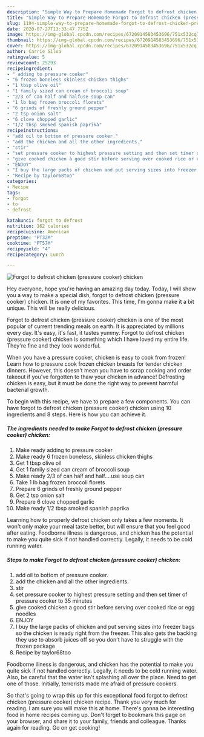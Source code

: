 ```yaml
---
description: "Simple Way to Prepare Homemade Forgot to defrost chicken (pressure cooker) chicken"
title: "Simple Way to Prepare Homemade Forgot to defrost chicken (pressure cooker) chicken"
slug: 1194-simple-way-to-prepare-homemade-forgot-to-defrost-chicken-pressure-cooker-chicken
date: 2020-07-27T13:33:47.775Z
image: https://img-global.cpcdn.com/recipes/6720914583453696/751x532cq70/forgot-to-defrost-chicken-pressure-cooker-chicken-recipe-main-photo.jpg
thumbnail: https://img-global.cpcdn.com/recipes/6720914583453696/751x532cq70/forgot-to-defrost-chicken-pressure-cooker-chicken-recipe-main-photo.jpg
cover: https://img-global.cpcdn.com/recipes/6720914583453696/751x532cq70/forgot-to-defrost-chicken-pressure-cooker-chicken-recipe-main-photo.jpg
author: Carrie Silva
ratingvalue: 5
reviewcount: 25293
recipeingredient:
- " adding to pressure cooker"
- "6 frozen boneless skinless chicken thighs"
- "1 tbsp olive oil"
- "1 family sized can cream of broccoli soup"
- "2/3 of can half and halfuse soup can"
- "1 lb bag frozen broccoli florets"
- "6 grinds of freshly ground pepper"
- "2 tsp onion salt"
- "6 clove chopped garlic"
- "1/2 tbsp smoked spanish paprika"
recipeinstructions:
- "add oil to bottom of pressure cooker."
- "add the chicken and all the other ingredients."
- "stir"
- "set pressure cooker to highest pressure setting and then set timer of pressure cooker to 35 minutes"
- "give cooked chicken a good stir before serving over cooked rice or egg noodles"
- "ENJOY"
- "I buy the large packs of chicken and put serving sizes into freezer bags so the chicken is ready right from the freezer. This also gets the backing they use to absorb juices off so you don&#39;t have to struggle with the frozen package"
- "Recipe by taylor68too"
categories:
- Recipe
tags:
- forgot
- to
- defrost

katakunci: forgot to defrost 
nutrition: 162 calories
recipecuisine: American
preptime: "PT32M"
cooktime: "PT57M"
recipeyield: "4"
recipecategory: Lunch

---
```



![Forgot to defrost chicken (pressure cooker) chicken](https://img-global.cpcdn.com/recipes/6720914583453696/751x532cq70/forgot-to-defrost-chicken-pressure-cooker-chicken-recipe-main-photo.jpg)

Hey everyone, hope you're having an amazing day today. Today, I will show you a way to make a special dish, forgot to defrost chicken (pressure cooker) chicken. It is one of my favorites. This time, I'm gonna make it a bit unique. This will be really delicious.

Forgot to defrost chicken (pressure cooker) chicken is one of the most popular of current trending meals on earth. It is appreciated by millions every day. It's easy, it's fast, it tastes yummy. Forgot to defrost chicken (pressure cooker) chicken is something which I have loved my entire life. They're fine and they look wonderful.

When you have a pressure cooker, chicken is easy to cook from frozen! Learn how to pressure cook frozen chicken breasts for tender chicken dinners. However, this doesn&#39;t mean you have to scrap cooking and order takeout if you&#39;ve forgotten to thaw your chicken in advance! Defrosting chicken is easy, but it must be done the right way to prevent harmful bacterial growth.


To begin with this recipe, we have to prepare a few components. You can have forgot to defrost chicken (pressure cooker) chicken using 10 ingredients and 8 steps. Here is how you can achieve it.

<!--inarticleads1-->

##### The ingredients needed to make Forgot to defrost chicken (pressure cooker) chicken:

1. Make ready  adding to pressure cooker
1. Make ready 6 frozen boneless, skinless chicken thighs
1. Get 1 tbsp olive oil
1. Get 1 family sized can cream of broccoli soup
1. Make ready 2/3 of can half and half....use soup can
1. Take 1 lb bag frozen broccoli florets
1. Prepare 6 grinds of freshly ground pepper
1. Get 2 tsp onion salt
1. Prepare 6 clove chopped garlic
1. Make ready 1/2 tbsp smoked spanish paprika


Learning how to properly defrost chicken only takes a few moments. It won&#39;t only make your meal taste better, but will ensure that you feel good after eating. Foodborne illness is dangerous, and chicken has the potential to make you quite sick if not handled correctly. Legally, it needs to be cold running water. 

<!--inarticleads2-->

##### Steps to make Forgot to defrost chicken (pressure cooker) chicken:

1. add oil to bottom of pressure cooker.
1. add the chicken and all the other ingredients.
1. stir
1. set pressure cooker to highest pressure setting and then set timer of pressure cooker to 35 minutes
1. give cooked chicken a good stir before serving over cooked rice or egg noodles
1. ENJOY
1. I buy the large packs of chicken and put serving sizes into freezer bags so the chicken is ready right from the freezer. This also gets the backing they use to absorb juices off so you don&#39;t have to struggle with the frozen package
1. Recipe by taylor68too


Foodborne illness is dangerous, and chicken has the potential to make you quite sick if not handled correctly. Legally, it needs to be cold running water. Also, be careful that the water isn&#39;t splashing all over the place. Need to get one of those. Initially, terrorists made me afraid of pressure cookers. 

So that's going to wrap this up for this exceptional food forgot to defrost chicken (pressure cooker) chicken recipe. Thank you very much for reading. I am sure you will make this at home. There's gonna be interesting food in home recipes coming up. Don't forget to bookmark this page on your browser, and share it to your family, friends and colleague. Thanks again for reading. Go on get cooking!
